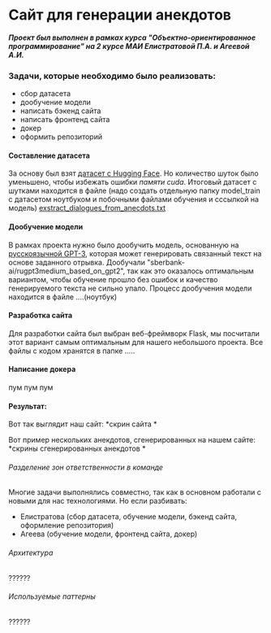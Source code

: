 # Сайт для генерации анекдотов

***Проект был выполнен в рамках курса "Объектно-ориентированное программирование" на 2 курсе МАИ Елистратовой П.А. и Агеевой А.И.***

### Задачи, которые необходимо было реализовать:
- сбор датасета
- дообучение модели
- написать бэкенд сайта
- написать фронтенд сайта
- докер
- оформить репозиторий

#### Составление датасета
За основу был взят [датасет с Hugging Face](https://huggingface.co/datasets/artemsnegirev/dialogs_from_jokes). Но количество шуток было уменьшено, чтобы избежать ошибки *памяти cuda*.
Итоговый датасет с шутками находится в файле (надо создать отдельную папку model_train с датасетом ноутбуком и побочными файлами обучения и сссылкой на модель) [exstract_dialogues_from_anecdots.txt](https://github.com/TIoJIuHa/generation-of-jokes/blob/develop-site/extract_dialogues_from_anekdots.txt)

#### Дообучение модели
В рамках проекта нужно было дообучить модель, основанную на [русскоязычной GPT-3](https://github.com/ai-forever/ru-gpts), которая может генерировать связанный текст на основе заданного отрывка. Дообучали "sberbank-ai/rugpt3medium_based_on_gpt2", так как это оказалось оптимальным вариантом, чтобы обучение прошло без ошибок и качество генерируемого текста не сильно упало.
Процесс дообучения модели находится в файле ....(ноутбук)

#### Разработка сайта

Для разработки сайта был выбран веб-фреймворк Flask, мы посчитали этот вариант самым оптимальным для нашего небольшого проекта.
Все файлы с кодом хранятся в папке .....

#### Написание докера

пум пум пум

#### Результат:

Вот так выглядит наш сайт:
*скрин сайта *

Вот пример нескольких анекдотов, сгенерированных на нашем сайте:
*скрины сгенерированных анекдотов *

###### Разделение зон ответственности в команде

Многие задачи выполнялись совместно, так как в основном работали с новыми для нас технологиями. Но если разбивать:

* Елистратова (сбор датасета, обучение модели, бэкенд сайта, оформление репозитория)
* Агеева (обучение модели, фронтенд сайта, докер)

###### Архитектура
??????

###### Используемые паттерны
??????
